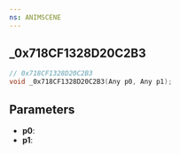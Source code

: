 ```yaml
---
ns: ANIMSCENE
---
```

## _0x718CF1328D20C2B3

```c
// 0x718CF1328D20C2B3
void _0x718CF1328D20C2B3(Any p0, Any p1);
```

## Parameters
* **p0**:
* **p1**:
